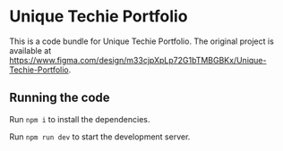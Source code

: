 
  # Unique Techie Portfolio

  This is a code bundle for Unique Techie Portfolio. The original project is available at https://www.figma.com/design/m33cjpXpLp72G1bTMBGBKx/Unique-Techie-Portfolio.

  ## Running the code

  Run `npm i` to install the dependencies.

  Run `npm run dev` to start the development server.
  
